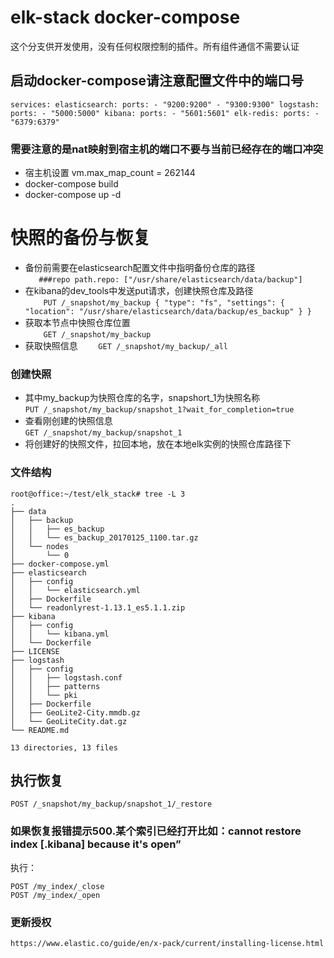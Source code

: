 # elk-stack docker-compose
这个分支供开发使用，没有任何权限控制的插件。所有组件通信不需要认证
## 启动docker-compose请注意配置文件中的端口号
`services:
  elasticsearch:
    ports:
      - "9200:9200"
      - "9300:9300"
  logstash:
    ports:
      - "5000:5000"
  kibana:
    ports:
      - "5601:5601"
  elk-redis:
    ports:
      - "6379:6379"`
### 需要注意的是nat映射到宿主机的端口不要与当前已经存在的端口冲突

* 宿主机设置 vm.max_map_count = 262144
* docker-compose build 
* docker-compose up -d 

# 快照的备份与恢复
* 备份前需要在elasticsearch配置文件中指明备份仓库的路径  
`    ###repo
    path.repo: ["/usr/share/elasticsearch/data/backup"]
`
* 在kibana的dev_tools中发送put请求，创建快照仓库及路径  
`    PUT /_snapshot/my_backup
    {
      "type": "fs",
      "settings": {
      "location": "/usr/share/elasticsearch/data/backup/es_backup"
      }
    }`  
* 获取本节点中快照仓库位置  
`    GET /_snapshot/my_backup`  
* 获取快照信息
`    GET /_snapshot/my_backup/_all`  


### 创建快照
* 其中my_backup为快照仓库的名字，snapshort_1为快照名称  
`PUT /_snapshot/my_backup/snapshot_1?wait_for_completion=true
`
* 查看刚创建的快照信息  
`GET /_snapshot/my_backup/snapshot_1
`
* 将创建好的快照文件，拉回本地，放在本地elk实例的快照仓库路径下  

### 文件结构

    root@office:~/test/elk_stack# tree -L 3
    .
    ├── data
    │   ├── backup
    │   │   ├── es_backup
    │   │   └── es_backup_20170125_1100.tar.gz
    │   └── nodes
    │       └── 0
    ├── docker-compose.yml
    ├── elasticsearch
    │   ├── config
    │   │   └── elasticsearch.yml
    │   ├── Dockerfile
    │   └── readonlyrest-1.13.1_es5.1.1.zip
    ├── kibana
    │   ├── config
    │   │   └── kibana.yml
    │   └── Dockerfile
    ├── LICENSE
    ├── logstash
    │   ├── config
    │   │   ├── logstash.conf
    │   │   ├── patterns
    │   │   └── pki
    │   ├── Dockerfile
    │   ├── GeoLite2-City.mmdb.gz
    │   └── GeoLiteCity.dat.gz
    └── README.md

    13 directories, 13 files
    
## 执行恢复
`POST /_snapshot/my_backup/snapshot_1/_restore`

### 如果恢复报错提示500.某个索引已经打开比如：cannot restore index [.kibana] because it's open”   
执行：   

`POST /my_index/_close`   
`POST /my_index/_open`



### 更新授权
`https://www.elastic.co/guide/en/x-pack/current/installing-license.html`

